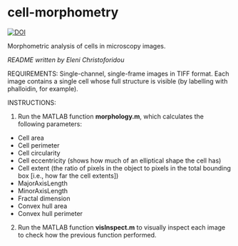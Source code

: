 # cell-morphometry

[![DOI](https://zenodo.org/badge/537016406.svg)](https://zenodo.org/badge/latestdoi/537016406)

Morphometric analysis of cells in microscopy images.

*README written by Eleni Christoforidou*

REQUIREMENTS: Single-channel, single-frame images in TIFF format. Each image contains a single cell whose full structure is visible (by labelling with phalloidin, for example).

INSTRUCTIONS:

1. Run the MATLAB function **morphology.m**, which calculates the following parameters:
- Cell area
- Cell perimeter
- Cell circularity
- Cell eccentricity (shows how much of an elliptical shape the cell has)
- Cell extent (the ratio of pixels in the object to pixels in the total bounding box [i.e., how far the cell extents])
- MajorAxisLength
- MinorAxisLength
- Fractal dimension
- Convex hull area
- Convex hull perimeter

2. Run the MATLAB function **visInspect.m** to visually inspect each image to check how the previous function performed.
